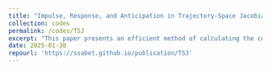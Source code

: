 ```yaml
---
title: "Impulse, Response, and Anticipation in Trajectory-Space Jacobians"
collection: codes
permalink: /codes/TSJ
excerpt: "This paper presents an efficient method of calculating the continuous-time transition path of a heterogeneous-agent economy in steady state in response to a perturbation path (*aka* MIT shock path) affecting a price or another variable. In other words, it is a continuous-time counterpart of (Auclert et al. 2021). The goal is to introduce a method that satisfies the following criteria to the extent possible: efficiency, simplicity (e.g., no analytical derivative is needed) and general applicability. The method has three main building block: Dirac's Delta function for Impulses, fast matrix exponentiation methods for forward response path, and a simple linearisation theorem to capture the anticipation effects backwards."
date: 2025-01-30
repourl: 'https://ssabet.github.io/publication/TSJ'
---
```

